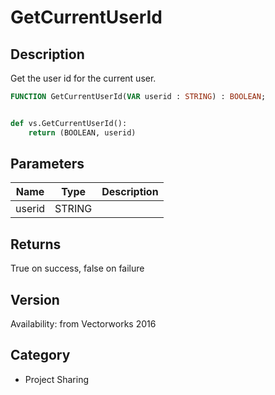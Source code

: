# GetCurrentUserId

## Description
Get the user id for the current user.

```pascal
FUNCTION GetCurrentUserId(VAR userid : STRING) : BOOLEAN;
```

```python

def vs.GetCurrentUserId():
    return (BOOLEAN, userid)
```

## Parameters
|Name|Type|Description|
|---|---|---|
|userid|STRING||

## Returns
True on success, false on failure

## Version
Availability: from Vectorworks 2016
## Category
* Project Sharing

